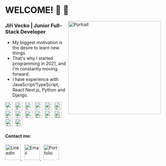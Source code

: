 # WELCOME! 👋 🤗

<a href="https://www.jirivecko.cz" target="_blank" rel="noopener noreferrer">
  <img src="https://www.jirivecko.cz/_next/image?url=%2F_next%2Fstatic%2Fmedia%2Fji%C5%99%C3%AD_vecko_logo_PNG.3bc95234.png&w=1080&q=75" alt="Portrait" width="300" align="right" />
</a>

<h3 align="left">Jiří Vecko | Junior Full-Stack Developer</h3>
 
- My biggest motivation is the desire to learn new things.  
- That's why I started programming in 2021, and I'm constantly moving forward.  
- I have experience with JavaScript/TypeScript, React Next.js, Python and Django.
 
<img src="https://cdn.jsdelivr.net/gh/devicons/devicon/icons/javascript/javascript-original.svg" alt="JavaScript" width="24" /> 
<img src="https://cdn.jsdelivr.net/gh/devicons/devicon/icons/typescript/typescript-original.svg" alt="TypeScript" width="24" /> 
<img src="https://cdn.jsdelivr.net/gh/devicons/devicon/icons/react/react-original.svg" alt="React" width="24" /> 
<img src="https://cdn.jsdelivr.net/gh/devicons/devicon/icons/nextjs/nextjs-original.svg" alt="Next.js" width="24" /> 
<img src="https://raw.githubusercontent.com/mui/material-ui/master/docs/public/static/logo.png" alt="Material UI" width="24" /> 
<img src="https://cdn.simpleicons.org/tailwindcss" alt="Tailwind CSS" width="24" /> 
<img src="https://cdn.jsdelivr.net/gh/devicons/devicon/icons/redux/redux-original.svg" alt="Redux" width="24" /> 
<img src="https://cdn.simpleicons.org/axios" alt="Axios" width="24" /> 
<img src="https://cdn.jsdelivr.net/gh/devicons/devicon/icons/python/python-original.svg" alt="Python" width="24" /> 
<img src="https://cdn.jsdelivr.net/gh/devicons/devicon/icons/django/django-plain.svg" alt="Django" width="24" /> 
<img src="https://cdn.jsdelivr.net/gh/devicons/devicon/icons/postgresql/postgresql-original.svg" alt="PostgreSQL" width="24" /> 
<img src="https://img.icons8.com/ios-filled/50/000000/api-settings.png" alt="REST API" width="24" /> 
<img src="https://cdn.jsdelivr.net/gh/devicons/devicon/icons/git/git-original.svg" alt="Git" width="24" /> 
<img src="https://cdn.jsdelivr.net/gh/devicons/devicon/icons/github/github-original.svg" alt="GitHub" width="24" />

#### Contact me:

<a href="https://www.linkedin.com/in/ji%C5%99%C3%AD-vecko-44579b127/">
  <img src="https://cdn.jsdelivr.net/gh/devicons/devicon/icons/linkedin/linkedin-original.svg" alt="LinkedIn" width="50" />
</a> 
<a href="mailto:veckoj@seznam.cz">
  <img src="https://cdn-icons-png.flaticon.com/512/561/561127.png" alt="Email" width="50" />
</a> 
<a href="https://www.jirivecko.cz" target="_blank" rel="noopener noreferrer">
  <img src="https://cdn-icons-png.flaticon.com/512/841/841364.png" alt="Portfolio" width="50" />
</a>
